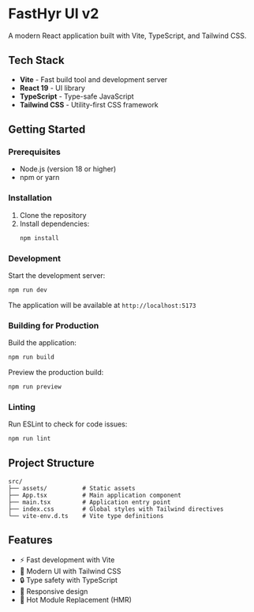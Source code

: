 # FastHyr UI v2

A modern React application built with Vite, TypeScript, and Tailwind CSS.

## Tech Stack

- **Vite** - Fast build tool and development server
- **React 19** - UI library
- **TypeScript** - Type-safe JavaScript
- **Tailwind CSS** - Utility-first CSS framework

## Getting Started

### Prerequisites

- Node.js (version 18 or higher)
- npm or yarn

### Installation

1. Clone the repository
2. Install dependencies:
   ```bash
   npm install
   ```

### Development

Start the development server:
```bash
npm run dev
```

The application will be available at `http://localhost:5173`

### Building for Production

Build the application:
```bash
npm run build
```

Preview the production build:
```bash
npm run preview
```

### Linting

Run ESLint to check for code issues:
```bash
npm run lint
```

## Project Structure

```
src/
├── assets/          # Static assets
├── App.tsx          # Main application component
├── main.tsx         # Application entry point
├── index.css        # Global styles with Tailwind directives
└── vite-env.d.ts    # Vite type definitions
```

## Features

- ⚡️ Fast development with Vite
- 🎨 Modern UI with Tailwind CSS
- 🔒 Type safety with TypeScript
- 📱 Responsive design
- 🚀 Hot Module Replacement (HMR)
